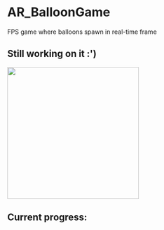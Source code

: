 # AR_BalloonGame
FPS game where balloons spawn in real-time frame 

## Still working on it :')
<p align="left" >
  
<img src=https://media.giphy.com/media/26BGzqYPbzYuJp3tC/giphy.gif width="300" height="300"/>
</p>

## Current progress:
